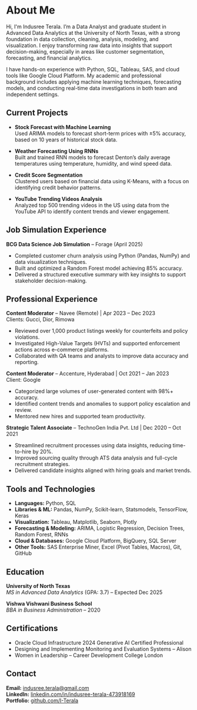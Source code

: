 # About Me

Hi, I'm Indusree Terala. I’m a Data Analyst and graduate student in Advanced Data Analytics at the University of North Texas, with a strong foundation in data collection, cleaning, analysis, modeling, and visualization. I enjoy transforming raw data into insights that support decision-making, especially in areas like customer segmentation, forecasting, and financial analytics.

I have hands-on experience with Python, SQL, Tableau, SAS, and cloud tools like Google Cloud Platform. My academic and professional background includes applying machine learning techniques, forecasting models, and conducting real-time data investigations in both team and independent settings.

## Current Projects

- **Stock Forecast with Machine Learning**  
  Used ARIMA models to forecast short-term prices with ±5% accuracy, based on 10 years of historical stock data.

- **Weather Forecasting Using RNNs**  
  Built and trained RNN models to forecast Denton’s daily average temperatures using temperature, humidity, and wind speed data.

- **Credit Score Segmentation**  
  Clustered users based on financial data using K-Means, with a focus on identifying credit behavior patterns.

- **YouTube Trending Videos Analysis**  
  Analyzed top 500 trending videos in the US using data from the YouTube API to identify content trends and viewer engagement.

## Job Simulation Experience

**BCG Data Science Job Simulation** – Forage (April 2025)  
- Completed customer churn analysis using Python (Pandas, NumPy) and data visualization techniques.  
- Built and optimized a Random Forest model achieving 85% accuracy.  
- Delivered a structured executive summary with key insights to support stakeholder decision-making.

## Professional Experience

**Content Moderator** – Navee (Remote) | Apr 2023 – Dec 2023  
Clients: Gucci, Dior, Rimowa  
- Reviewed over 1,000 product listings weekly for counterfeits and policy violations.  
- Investigated High-Value Targets (HVTs) and supported enforcement actions across e-commerce platforms.  
- Collaborated with QA teams and analysts to improve data accuracy and reporting.

**Content Moderator** – Accenture, Hyderabad | Oct 2021 – Jan 2023  
Client: Google  
- Categorized large volumes of user-generated content with 98%+ accuracy.  
- Identified content trends and anomalies to support policy escalation and review.  
- Mentored new hires and supported team productivity.

**Strategic Talent Associate** – TechnoGen India Pvt. Ltd | Dec 2020 – Oct 2021  
- Streamlined recruitment processes using data insights, reducing time-to-hire by 20%.  
- Improved sourcing quality through ATS data analysis and full-cycle recruitment strategies.  
- Delivered candidate insights aligned with hiring goals and market trends.

## Tools and Technologies

- **Languages:** Python, SQL  
- **Libraries & ML:** Pandas, NumPy, Scikit-learn, Statsmodels, TensorFlow, Keras  
- **Visualization:** Tableau, Matplotlib, Seaborn, Plotly  
- **Forecasting & Modeling:** ARIMA, Logistic Regression, Decision Trees, Random Forest, RNNs  
- **Cloud & Databases:** Google Cloud Platform, BigQuery, SQL Server  
- **Other Tools:** SAS Enterprise Miner, Excel (Pivot Tables, Macros), Git, GitHub

## Education

**University of North Texas**  
*MS in Advanced Data Analytics* (GPA: 3.7) – Expected Dec 2025

**Vishwa Vishwani Business School**  
*BBA in Business Administration* – 2020

## Certifications

- Oracle Cloud Infrastructure 2024 Generative AI Certified Professional  
- Designing and Implementing Monitoring and Evaluation Systems – Alison  
- Women in Leadership – Career Development College London  

## Contact

**Email:** indusree.terala@gmail.com  
**LinkedIn:** [linkedin.com/in/indusree-terala-473918169](https://www.linkedin.com/in/indusree-terala-473918169)  
**Portfolio:** [github.com/I-Terala](https://github.com/I-Terala)
